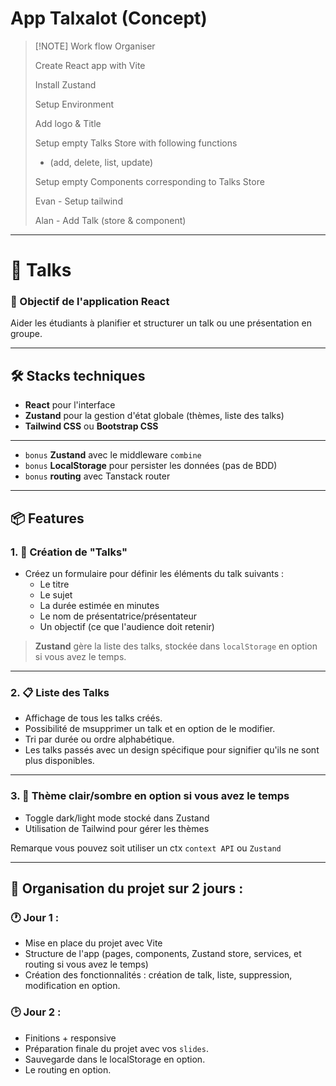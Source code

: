# App Talxalot (Concept)

> [!NOTE] Work flow Organiser
>
> Create React app with Vite
>
> Install Zustand
>
> Setup Environment 
> 
> Add logo & Title 
>
> Setup empty Talks Store with following functions
> 	- (add, delete, list, update)
>
> Setup empty Components corresponding to Talks Store
> 
> Evan - Setup tailwind 
>
> Alan - Add Talk (store & component)
>
>


---

# 🧠 Talks

### 🎯 Objectif de l'application React 

Aider les étudiants à planifier et structurer un talk ou une présentation en groupe.

---

## 🛠️ **Stacks techniques**
- **React** pour l'interface
- **Zustand** pour la gestion d'état globale (thèmes, liste des talks)
- **Tailwind CSS** ou **Bootstrap CSS**

---

- `bonus` **Zustand** avec le middleware `combine`
- `bonus` **LocalStorage** pour persister les données (pas de BDD) 
- `bonus` **routing** avec Tanstack router

---

## 📦 Features 

### 1. 🎤 Création de "Talks"
- Créez un formulaire pour définir les éléments du talk suivants :
  - Le titre
  - Le sujet
  - La durée estimée en minutes
  - Le nom de présentatrice/présentateur
  - Un objectif (ce que l'audience doit retenir)

> **Zustand** gère la liste des talks, stockée dans `localStorage` en option si vous avez le temps.

---

### 2. 📋 Liste des Talks
- Affichage de tous les talks créés.
- Possibilité de msupprimer un talk et en option de le modifier.
- Tri par durée ou ordre alphabétique.
- Les talks passés avec un design spécifique pour signifier qu'ils ne sont plus disponibles.


---

### 3. 🎨 Thème clair/sombre en option si vous avez le temps
- Toggle dark/light mode stocké dans Zustand
- Utilisation de Tailwind pour gérer les thèmes

Remarque vous pouvez soit utiliser un ctx `context API` ou `Zustand`

---

## 📅 Organisation du projet sur 2 jours :

### 🕐 **Jour 1** : 
- Mise en place du projet avec Vite
- Structure de l'app (pages, components, Zustand store, services, et routing si vous avez le temps)
- Création des fonctionnalités : création de talk, liste, suppression, modification en option.

### 🕑 **Jour 2** :
- Finitions + responsive
- Préparation finale du projet avec vos `slides`.
- Sauvegarde dans le localStorage en option.
- Le routing en option.
